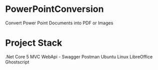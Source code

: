 # PowerPointConversion
Convert Power Point Documents into PDF or Images


# Project Stack 
.Net Core 5
MVC WebApi - Swagger
Postman
Ubuntu Linux
LibreOffice
Ghostscript
